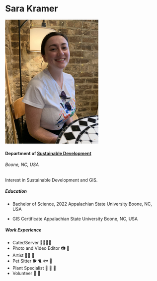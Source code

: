 Sara Kramer
=

<img src="IMG_2449.jpg" width=300/>


#### Department of [Sustainable Development](https://sd.appstate.edu/)
###### Boone, NC, USA

Interest in Sustainable Development and GIS.

##### Education
- Bachelor of Science, 2022
Appalachian State University
Boone, NC, USA


- GIS Certificate
Appalachian State University
Boone, NC, USA


##### Work Experience
- Cater/Server :woman_cook:👩‍🍳
- Photo and Video Editor :camera: :movie_camera:
- Artist :woman_artist: :art:
- Pet Sitter :dog2: :cat2: :fish: :lizard:
- Plant Specialist :seedling: :sunflower: :deciduous_tree:
- Volunteer :fist_right: :fist_left:
